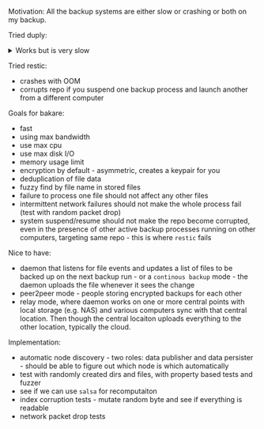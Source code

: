 Motivation:
All the backup systems are either slow or crashing or both on my backup.

Tried duply:

<details>
  <summary>Works but is very slow</summary>

```
--------------[ Backup Statistics ]--------------
StartTime 1547198362.85 (Fri Jan 11 09:19:22 2019)
EndTime 1547209509.04 (Fri Jan 11 12:25:09 2019)
ElapsedTime 11146.19 (3 hours 5 minutes 46.19 seconds)
SourceFiles 3065438
SourceFileSize 585041709586 (545 GB)
NewFiles 0
NewFileSize 0 (0 bytes)
DeletedFiles 0
ChangedFiles 0
ChangedFileSize 0 (0 bytes)
ChangedDeltaSize 0 (0 bytes)
DeltaEntries 0
RawDeltaSize 0 (0 bytes)
TotalDestinationSizeChange 111 (111 bytes)
Errors 0
-------------------------------------------------

--- Finished state OK at 12:25:15.000 - Runtime 03:06:43.000 ---
```

</details>

Tried restic:

- crashes with OOM
- corrupts repo if you suspend one backup process and launch another from a different computer

Goals for bakare:

- fast
- using max bandwidth
- use max cpu
- use max disk I/O
- memory usage limit
- encryption by default - asymmetric, creates a keypair for you
- deduplication of file data
- fuzzy find by file name in stored files
- failure to process one file should not affect any other files
- intermittent network failures should not make the whole process fail (test with random packet drop)
- system suspend/resume should not make the repo become corrupted, even in the presence of other active backup processes running on other computers, targeting same repo - this is where `restic` fails

Nice to have:

- daemon that listens for file events and updates a list of files to be backed up on the next backup run - or a `continous backup` mode - the daemon uploads the file whenever it sees the change
- peer2peer mode - people storing encrypted backups for each other
- relay mode, where daemon works on one or more central points with local storage (e.g. NAS) and various computers sync with that central location. Then though the central locaiton uploads everything to the other location, typically the cloud.

Implementation:

- automatic node discovery - two roles: data publisher and data persister - should be able to figure out which node is which automatically
- test with randomly created dirs and files, with property based tests and fuzzer
- see if we can use `salsa` for recomputaiton
- index corruption tests - mutate random byte and see if everything is readable
- network packet drop tests

